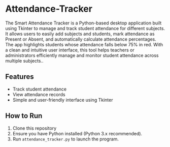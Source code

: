 # Attendance-Tracker
The Smart Attendance Tracker is a Python-based desktop application built using Tkinter to manage and track student attendance for different subjects. It allows users to easily add subjects and students, mark attendance as Present or Absent, and automatically calculate attendance percentages. The app highlights students whose attendance falls below 75% in red. With a clean and intuitive user interface, this tool helps teachers or administrators efficiently manage and monitor student attendance across multiple subjects..

## Features
- Track student attendance
- View attendance records
- Simple and user-friendly interface using Tkinter

## How to Run
1. Clone this repository
2. Ensure you have Python installed (Python 3.x recommended).
3. Run `attendance_tracker.py` to launch the program.
